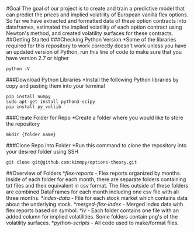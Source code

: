 #Goal
The goal of our project is to create and train a predictive model that can predict the prices and implied volatility of European vanilla flex options. So far we have extracted and formatted data of these option contracts into dataframes, estimated the implied volatility of each option contract using Newton's method, and created volatility surfaces for these contracts.
##Getting Started
###Checking Python Version
*Some of the libraries required for this repository to work correctly doesn't work unless you have an updated version of Python, run this line of code to make sure that you have version 2.7 or higher
```
python -V
```
###Download Python Libraries
*Install the following Python libraries by copy and pasting them into your terminal
```
pip install numpy
sudo apt-get install python3-scipy
pip install py_vollib
```
###Create Folder for Repo
*Create a folder where you would like to store the repository
```
mkdir {folder name}
```
###Clone Repo into Folder
*Run this command to clone the repository into your desired folder using SSH
```
git clone git@github.com:kimmpy/options-theory.git
```
##Overview of Folders
**flex-reports* - Flex reports organized by months. Inside of each folder for each month, there are separate folders containing txt files and their equivalent in csv format. The files outside of these folders are combined DataFrames for each month including one csv file with all three months.
**index-data* - File for each stock market which contains data about the underlying stock.
**merged-flex-index* - Merged index data with flex reports based on symbol.
**iv* - Each folder contains one file with an added column for implied volatilities. Some folders contain png's of the volatility surfaces.
**python-scripts* - All code used to make/format files.
